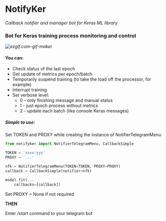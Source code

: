 # NotifyKer

*Callback notifier and manager bot for Keras ML library*

### Bot for Keras training process monitoring and control

*![ezgif.com-gif-maker](/home/user/Downloads/ezgif.com-gif-maker.gif)*

#### You can:

- Check status of the last epoch
- Get update of metrics per epoch/batch
- Temporarily suspend training (to take the load off the processor, for example)
- Interrupt training
- Set verbose level: 
  - 0 - only finishing message and manual status
  - 1 - just epoch process without metrics
  - 2 - update each batch (like console Keras messages)

##### Simple to use:

Set TOKEN and PROXY while creating the instance of NotifierTelegramMenu

```python
from notifyker import NotifierTelegramMenu, CallbackSimple

TOKEN = 'xxxx:yyy'
PROXY = '...'

nfk = NotifierTelegramMenu(TOKEN=TOKEN, PROXY=PROXY)
callback = CallbackSimple(notifier=nfk)

model.fit(...
	callbacks=[callback])
```

Set PROXY = None if not required

**THEN**

Enter */start* command to your telegram bot